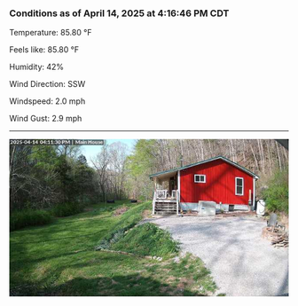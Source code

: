 ### Conditions as of April 14, 2025 at 4:16:46 PM CDT 

Temperature: 85.80 &deg;F

Feels like: 85.80 &deg;F

Humidity: 42%

Wind Direction: SSW

Windspeed: 2.0 mph

Wind Gust: 2.9 mph

---

<img src="./images/latest.jpeg"/>

